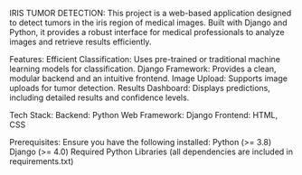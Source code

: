 IRIS TUMOR DETECTION: This project is a web-based application designed to detect tumors in the iris region of medical images. Built with Django and Python, it provides a robust interface for medical professionals to analyze images and retrieve results efficiently.

Features: Efficient Classification: Uses pre-trained or traditional machine learning models for classification. Django Framework: Provides a clean, modular backend and an intuitive frontend. Image Upload: Supports image uploads for tumor detection. Results Dashboard: Displays predictions, including detailed results and confidence levels.

Tech Stack: Backend: Python Web Framework: Django Frontend: HTML, CSS

Prerequisites: Ensure you have the following installed: Python (>= 3.8) Django (>= 4.0) Required Python Libraries (all dependencies are included in requirements.txt)
